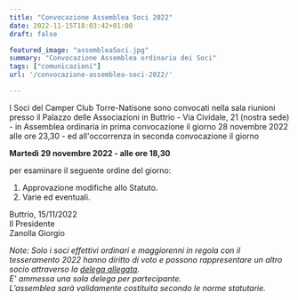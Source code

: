 ```yaml
---
title: "Convocazione Assemblea Soci 2022"
date: 2022-11-15T18:03:42+01:00
draft: false

featured_image: "assembleaSoci.jpg"
summary: "Convocazione Assemblea ordinaria dei Soci"
tags: ["comunicazioni"]
url: '/convocazione-assemblea-soci-2022/'

---
```


I Soci del Camper Club Torre-Natisone sono convocati nella sala riunioni presso il Palazzo delle Associazioni in Buttrio - Via Cividale, 21 (nostra sede) -  in Assemblea ordinaria in prima convocazione il giorno 28 novembre 2022 alle ore 23,30 - ed all'occorrenza in seconda convocazione il giorno  

**Martedì  29 novembre 2022 - alle ore 18,30**  

per esaminare il seguente ordine del giorno:  
1. Approvazione modifiche allo Statuto.
2. Varie ed eventuali. 
 
Buttrio, 15/11/2022  
Il Presidente  
Zanolla Giorgio  


*Note: Solo i soci effettivi ordinari e maggiorenni in regola con il tesseramento 2022 hanno diritto di voto e possono rappresentare un altro socio attraverso la [delega allegata](Delega.pdf).*  
*E' ammessa una sola delega per partecipante.*  
*L’assemblea sarà validamente costituita secondo le norme statutarie.*

